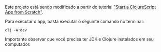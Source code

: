 Este projeto está sendo modificado a partir do tutorial ["Start a ClojureScript App from Scratch"](https://betweentwoparens.com/start-a-clojurescript-app-from-scratch).

Para executar o app, basta executar o seguinte comando no terminal:

    clj -A:dev

Importante observar que você precisa ter JDK e Clojure instalados em seu computador.